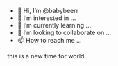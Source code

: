- 👋 Hi, I’m @babybeerr
- 👀 I’m interested in ...
- 🌱 I’m currently learning ...
- 💞️ I’m looking to collaborate on ...
- 📫 How to reach me ...

<!---
babybeerr/babybeerr is a ✨ special ✨ repository because its `README.md` (this file) appears on your GitHub profile.
You can click the Preview link to take a look at your changes.
--->this is a new time for world
